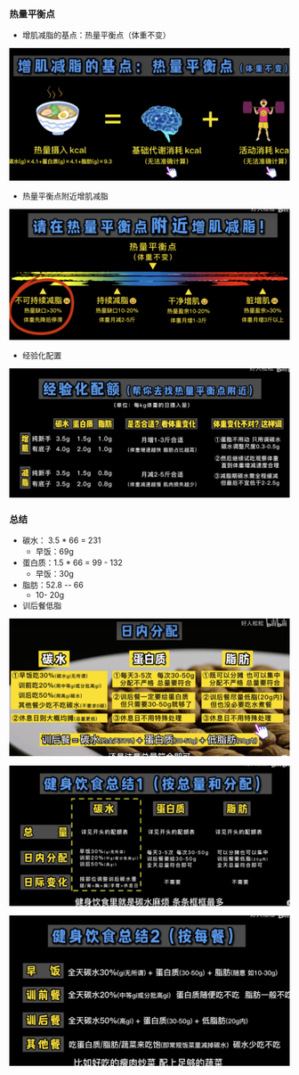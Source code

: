 ### 热量平衡点

- 增肌减脂的基点：热量平衡点（体重不变）

![](./images/kcal01.png)

- 热量平衡点附近增肌减脂

![](./images/kcal02.png)

- 经验化配置

![](./images/kcal03.png)



### 总结

- 碳水： 3.5 * 66 = 231
  - 早饭：69g
- 蛋白质：1.5 * 66 = 99 - 132
  - 早饭：30g
- 脂肪：52.8  -- 66
  - 10-  20g
- 训后餐低脂

![](./images/fenpei01.png)

![](./images/fenpei02.png)

![](./images/fenpei03.png)